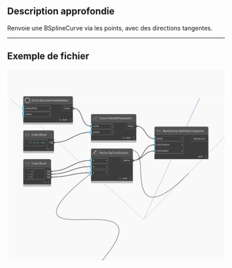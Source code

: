 ## Description approfondie
Renvoie une BSplineCurve via les points, avec des directions tangentes.
___
## Exemple de fichier

![ByPointsTangents](./Autodesk.DesignScript.Geometry.NurbsCurve.ByPointsTangents_img.jpg)

